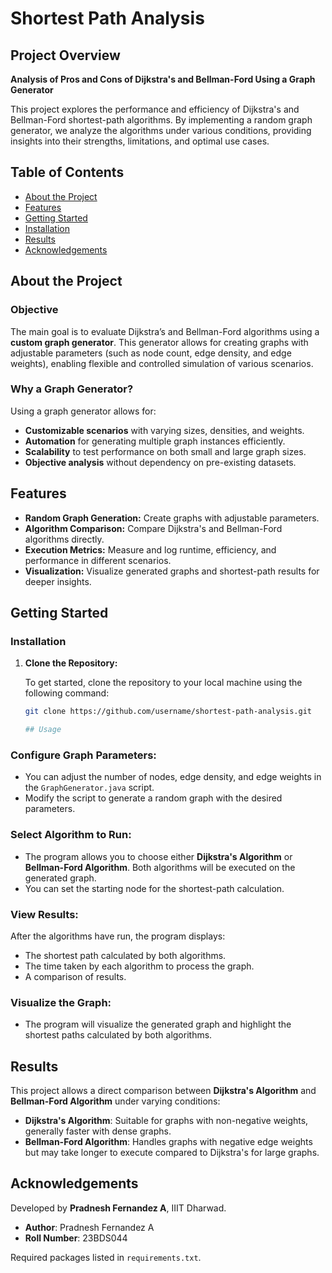 # Shortest Path Analysis

## Project Overview

**Analysis of Pros and Cons of Dijkstra's and Bellman-Ford Using a Graph Generator**

This project explores the performance and efficiency of Dijkstra's and Bellman-Ford shortest-path algorithms. By implementing a random graph generator, we analyze the algorithms under various conditions, providing insights into their strengths, limitations, and optimal use cases.

## Table of Contents

- [About the Project](#about-the-project)
- [Features](#features)
- [Getting Started](#getting-started)
- [Installation](#installation)
- [Results](#results)
- [Acknowledgements](#acknowledgements)

## About the Project

### Objective

The main goal is to evaluate Dijkstra’s and Bellman-Ford algorithms using a **custom graph generator**. This generator allows for creating graphs with adjustable parameters (such as node count, edge density, and edge weights), enabling flexible and controlled simulation of various scenarios.

### Why a Graph Generator?

Using a graph generator allows for:
- **Customizable scenarios** with varying sizes, densities, and weights.
- **Automation** for generating multiple graph instances efficiently.
- **Scalability** to test performance on both small and large graph sizes.
- **Objective analysis** without dependency on pre-existing datasets.

## Features

- **Random Graph Generation:** Create graphs with adjustable parameters.
- **Algorithm Comparison:** Compare Dijkstra's and Bellman-Ford algorithms directly.
- **Execution Metrics:** Measure and log runtime, efficiency, and performance in different scenarios.
- **Visualization:** Visualize generated graphs and shortest-path results for deeper insights.

## Getting Started

### Installation

1. **Clone the Repository:**

   To get started, clone the repository to your local machine using the following command:
   ```bash
   git clone https://github.com/username/shortest-path-analysis.git

   ## Usage

### Configure Graph Parameters:
- You can adjust the number of nodes, edge density, and edge weights in the `GraphGenerator.java` script.
- Modify the script to generate a random graph with the desired parameters.

### Select Algorithm to Run:
- The program allows you to choose either **Dijkstra's Algorithm** or **Bellman-Ford Algorithm**. Both algorithms will be executed on the generated graph.
- You can set the starting node for the shortest-path calculation.

### View Results:
After the algorithms have run, the program displays:
- The shortest path calculated by both algorithms.
- The time taken by each algorithm to process the graph.
- A comparison of results.

### Visualize the Graph:
- The program will visualize the generated graph and highlight the shortest paths calculated by both algorithms.

## Results

This project allows a direct comparison between **Dijkstra's Algorithm** and **Bellman-Ford Algorithm** under varying conditions:
- **Dijkstra's Algorithm**: Suitable for graphs with non-negative weights, generally faster with dense graphs.
- **Bellman-Ford Algorithm**: Handles graphs with negative edge weights but may take longer to execute compared to Dijkstra's for large graphs.

## Acknowledgements

Developed by **Pradnesh Fernandez A**, IIIT Dharwad.

- **Author**: Pradnesh Fernandez A
- **Roll Number**: 23BDS044

Required packages listed in `requirements.txt`.


